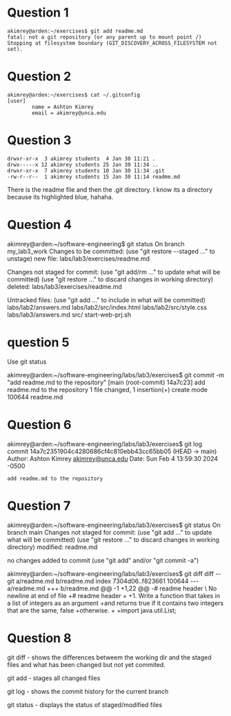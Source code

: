 # Question 1 
```
akimrey@arden:~/exercises$ git add readme.md
fatal: not a git repository (or any parent up to mount point /)
Stopping at filesystem boundary (GIT_DISCOVERY_ACROSS_FILESYSTEM not set).
```
# Question 2
```
akimrey@arden:~/exercises$ cat ~/.gitconfig
[user]
        name = Ashton Kimrey
        email = akimrey@unca.edu
```
# Question 3
```total 18
drwxr-xr-x  3 akimrey students  4 Jan 30 11:21 .
drwx-----x 12 akimrey students 25 Jan 30 11:34 ..
drwxr-xr-x  7 akimrey students 10 Jan 30 11:34 .git
-rw-r--r--  1 akimrey students 15 Jan 30 11:14 readme.md
```
There is the readme file and then the .git directory. I know its a directory because its highlighted blue, hahaha.

# Question 4 
akimrey@arden:~/software-engineering$ git status
On branch my_lab3_work
Changes to be committed:
  (use "git restore --staged <file>..." to unstage)
        new file:   labs/lab3/exercises/readme.md

Changes not staged for commit:
  (use "git add/rm <file>..." to update what will be committed)
  (use "git restore <file>..." to discard changes in working directory)
        deleted:    labs/lab3/exercises/readme.md

Untracked files:
  (use "git add <file>..." to include in what will be committed)
        labs/lab2/answers.md
        labs/lab2/src/index.html
        labs/lab2/src/style.css
        labs/lab3/answers.md
        src/
        start-web-prj.sh

# question 5

Use git status

akimrey@arden:~/software-engineering/labs/lab3/exercises$ git commit -m "add readme.md to the repository"
[main (root-commit) 14a7c23] add readme.md to the repository
 1 file changed, 1 insertion(+)
 create mode 100644 readme.md

 # Question 6 

 akimrey@arden:~/software-engineering/labs/lab3/exercises$ git log
commit 14a7c2351904c4280686cf4c810ebb43cc65bb05 (HEAD -> main)
Author: Ashton Kimrey <akimrey@unca.edu>
Date:   Sun Feb 4 13:59:30 2024 -0500

    add readme.md to the repository

# Question 7 

akimrey@arden:~/software-engineering/labs/lab3/exercises$ git status
On branch main
Changes not staged for commit:
  (use "git add <file>..." to update what will be committed)
  (use "git restore <file>..." to discard changes in working directory)
        modified:   readme.md

no changes added to commit (use "git add" and/or "git commit -a")

akimrey@arden:~/software-engineering/labs/lab3/exercises$ git diff
diff --git a/readme.md b/readme.md
index 7304d06..f823661 100644
--- a/readme.md
+++ b/readme.md
@@ -1 +1,22 @@
-# readme header
\ No newline at end of file
+# readme header
+
+1. Write a function that takes in a list of integers as an argument
+and returns true if it contains two integers that are the same, false
+otherwise.
+
+import java.util.List;

# Question 8

git diff - shows the differences betweem the working dir and the staged files and what has
been changed but not yet commited.

git add - stages all changed files

git log - shows the commit history for the current branch

git status - displays the status of staged/modified files 
